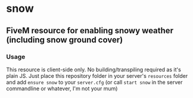 # snow
## FiveM resource for enabling snowy weather (including snow ground cover)
### Usage
This resource is client-side only. No building/transpiling required as it's plain JS. Just place this repository folder in your server's `resources` folder and add `ensure snow` to your `server.cfg` (or call `start snow` in the server commandline or whatever, I'm not your mum)